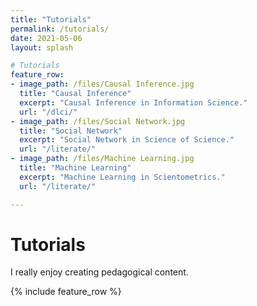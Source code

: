 ```yaml
---
title: "Tutorials"
permalink: /tutorials/
date: 2021-05-06
layout: splash

# Tutorials
feature_row:
- image_path: /files/Causal Inference.jpg
  title: "Causal Inference"
  excerpt: "Causal Inference in Information Science."
  url: "/dlci/"
- image_path: /files/Social Network.jpg
  title: "Social Network"
  excerpt: "Social Network in Science of Science."
  url: "/literate/"
- image_path: /files/Machine Learning.jpg
  title: "Machine Learning"
  excerpt: "Machine Learning in Scientometrics."
  url: "/literate/"

---
```

# Tutorials 

I really enjoy creating pedagogical content.

{% include feature_row %}


